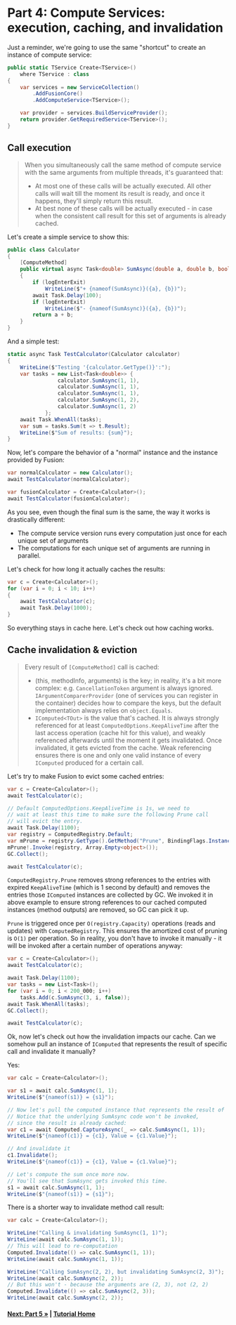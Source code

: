 # Part 4: Compute Services: execution, caching, and invalidation

Just a reminder, we're going to use the same "shortcut" to create an instance
of compute service:

``` cs --editable false --region part04_createHelper --source-file Part04.cs
public static TService Create<TService>()
    where TService : class
{
    var services = new ServiceCollection()
        .AddFusionCore()
        .AddComputeService<TService>();

    var provider = services.BuildServiceProvider();
    return provider.GetRequiredService<TService>();
}
```

## Call execution

> When you simultaneously call the same method of compute service
> with the same arguments from multiple threads, it's guaranteed
> that:
> 
> * At most one of these calls will be actually executed. All other  
>   calls will wait till the moment its result is ready, and once
>   it happens, they'll simply return this result.
> * At best none of these calls will be actually executed - in case
>   when the consistent call result for this set of arguments is
>   already cached.

Let's create a simple service to show this:

``` cs --region part04_defineCalculator --source-file Part04.cs
public class Calculator
{
    [ComputeMethod]
    public virtual async Task<double> SumAsync(double a, double b, bool logEnterExit = true)
    {
        if (logEnterExit)
            WriteLine($"+ {nameof(SumAsync)}({a}, {b})");
        await Task.Delay(100);
        if (logEnterExit)
            WriteLine($"- {nameof(SumAsync)}({a}, {b})");
        return a + b;
    }
}
```

And a simple test:

``` cs --region part04_defineTestCalculator --source-file Part04.cs
static async Task TestCalculator(Calculator calculator)
{
    WriteLine($"Testing '{calculator.GetType()}':");
    var tasks = new List<Task<double>> {
                calculator.SumAsync(1, 1),
                calculator.SumAsync(1, 1),
                calculator.SumAsync(1, 1),
                calculator.SumAsync(1, 2),
                calculator.SumAsync(1, 2)
            };
    await Task.WhenAll(tasks);
    var sum = tasks.Sum(t => t.Result);
    WriteLine($"Sum of results: {sum}");
}
```

Now, let's compare the behavior of a "normal" instance
and the instance provided by Fusion:

``` cs --region part04_useCalculator1 --source-file Part04.cs
var normalCalculator = new Calculator();
await TestCalculator(normalCalculator);

var fusionCalculator = Create<Calculator>();
await TestCalculator(fusionCalculator);
```

As you see, even though the final sum is the same, the way it works
is drastically different:

* The compute service version runs every computation just
  once for each unique set of arguments
* The computations for each unique set of arguments are running
  in parallel.

Let's check for how long it actually caches the results:

``` cs --region part04_useCalculator2 --source-file Part04.cs
var c = Create<Calculator>();
for (var i = 0; i < 10; i++)
{
    await TestCalculator(c);
    await Task.Delay(1000);
}
```

So everything stays in cache here. Let's check out how caching works.

## Cache invalidation & eviction

> Every result of `[ComputeMethod]` call is cached:
> 
> * (this, methodInfo, arguments) is the key; in reality,
>   it's a bit more complex: e.g. `CancellationToken` argument
>   is always ignored. `IArgumentComparerProvider` (one of services
>   you can register in the container) decides how to compare the keys,
>   but the default implementation always relies on `object.Equals`.
> * `IComputed<TOut>` is the value that's cached. It is
>   always strongly referenced for at least `ComputedOptions.KeepAliveTime`
>   after the last access operation (cache hit for this value),
>   and weakly referenced afterwards until the moment it gets invalidated.
>   Once invalidated, it gets evicted from the cache.
>   Weak referencing ensures there is one and only one valid instance
>   of every `IComputed` produced for a certain call.

Let's try to make Fusion to evict some cached entries:

``` cs --region part04_useCalculator3 --source-file Part04.cs
var c = Create<Calculator>();
await TestCalculator(c);

// Default ComputedOptions.KeepAliveTime is 1s, we need to
// wait at least this time to make sure the following Prune call
// will evict the entry.
await Task.Delay(1100);
var registry = ComputedRegistry.Default;
var mPrune = registry.GetType().GetMethod("Prune", BindingFlags.Instance | BindingFlags.NonPublic);
mPrune!.Invoke(registry, Array.Empty<object>());
GC.Collect();

await TestCalculator(c);
```

`ComputedRegistry.Prune` removes strong references to the
entries with expired `KeepAliveTime` (which is 1 second by default)
and removes the entries those `IComputed` instances are collected by GC.
We invoked it in above example to ensure strong references to our cached
computed instances (method outputs) are removed, so GC can pick it up.

`Prune` is triggered once per `O(registry.Capacity)` operations (reads and
updates) with `ComputedRegistry`. This ensures the amortized cost of pruning
is `O(1)` per operation. So in reality, you don't have to invoke it manually -
it will be invoked after a certain number of operations anyway:

``` cs --region part04_useCalculator4 --source-file Part04.cs
var c = Create<Calculator>();
await TestCalculator(c);

await Task.Delay(1100);
var tasks = new List<Task>();
for (var i = 0; i < 200_000; i++)
    tasks.Add(c.SumAsync(3, i, false));
await Task.WhenAll(tasks);
GC.Collect();

await TestCalculator(c);
```

Ok, now let's check out how the invalidation impacts our cache.
Can we somehow pull an instance of `IComputed` that represents
the result of specific call and invalidate it manually?

Yes:

``` cs --region part04_useCalculator5 --source-file Part04.cs
var calc = Create<Calculator>();

var s1 = await calc.SumAsync(1, 1);
WriteLine($"{nameof(s1)} = {s1}");

// Now let's pull the computed instance that represents the result of
// Notice that the underlying SumAsync code won't be invoked,
// since the result is already cached:
var c1 = await Computed.CaptureAsync(_ => calc.SumAsync(1, 1));
WriteLine($"{nameof(c1)} = {c1}, Value = {c1.Value}");

// And invalidate it
c1.Invalidate();
WriteLine($"{nameof(c1)} = {c1}, Value = {c1.Value}");

// Let's compute the sum once more now.
// You'll see that SumAsync gets invoked this time.
s1 = await calc.SumAsync(1, 1);
WriteLine($"{nameof(s1)} = {s1}");
```

There is a shorter way to invalidate method call result:

``` cs --region part04_useCalculator6 --source-file Part04.cs
var calc = Create<Calculator>();

WriteLine("Calling & invalidating SumAsync(1, 1)");
WriteLine(await calc.SumAsync(1, 1));
// This will lead to re-computation
Computed.Invalidate(() => calc.SumAsync(1, 1));
WriteLine(await calc.SumAsync(1, 1));

WriteLine("Calling SumAsync(2, 2), but invalidating SumAsync(2, 3)");
WriteLine(await calc.SumAsync(2, 2));
// But this won't - because the arguments are (2, 3), not (2, 2)
Computed.Invalidate(() => calc.SumAsync(2, 3));
WriteLine(await calc.SumAsync(2, 2));
```

#### [Next: Part 5 &raquo;](./Part05.md) | [Tutorial Home](./README.md)

